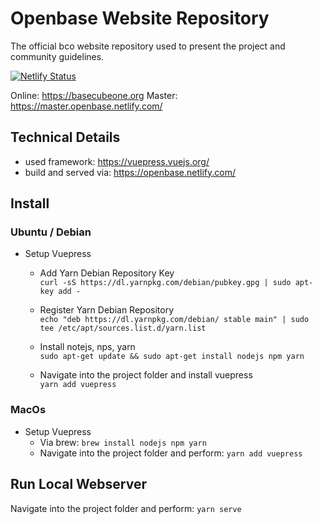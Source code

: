 # Openbase Website Repository
The official bco website repository used to present the project and community guidelines.


[![Netlify Status](https://api.netlify.com/api/v1/badges/32f23ef3-627b-4e8c-ac68-52da56fe5b9e/deploy-status)](https://app.netlify.com/sites/basecubeone/deploys)

Online: https://basecubeone.org
Master: https://master.openbase.netlify.com/


## Technical Details

* used framework: https://vuepress.vuejs.org/
* build and served via: https://openbase.netlify.com/

## Install

### Ubuntu / Debian

* Setup Vuepress 
    * Add Yarn Debian Repository Key  
    ```curl -sS https://dl.yarnpkg.com/debian/pubkey.gpg | sudo apt-key add -```
    
    * Register Yarn Debian Repository  
    ```echo "deb https://dl.yarnpkg.com/debian/ stable main" | sudo tee /etc/apt/sources.list.d/yarn.list```

    * Install notejs, nps, yarn  
    ```sudo apt-get update && sudo apt-get install nodejs npm yarn```

    * Navigate into the project folder and install vuepress  
    ```yarn add vuepress```

### MacOs

* Setup Vuepress
    * Via brew: ```brew install nodejs npm yarn```
    * Navigate into the project folder and perform:
```yarn add vuepress```

## Run Local Webserver
Navigate into the project folder and perform:
```yarn serve```
